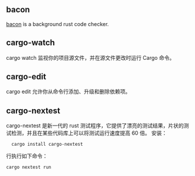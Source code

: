 ## bacon
[bacon](https://dystroy.org/bacon/) is a background rust code checker.

## cargo-watch
cargo watch 监视你的项目源文件，并在源文件更改时运行 Cargo 命令。

## cargo-edit
cargo edit 允许你从命令行添加、升级和删除依赖项。

## cargo-nextest
cargo-nextest 是新一代的 rust 测试程序，它提供了漂亮的测试结果，片状的测试检测，并且在某些代码库上可以将测试运行速度提高 60 倍。
安装：
```
  cargo install cargo-nextest
```
行执行如下命令：
```
cargo nextest run
```
